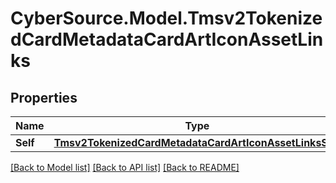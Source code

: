 # CyberSource.Model.Tmsv2TokenizedCardMetadataCardArtIconAssetLinks
## Properties

Name | Type | Description | Notes
------------ | ------------- | ------------- | -------------
**Self** | [**Tmsv2TokenizedCardMetadataCardArtIconAssetLinksSelf**](Tmsv2TokenizedCardMetadataCardArtIconAssetLinksSelf.md) |  | [optional] 

[[Back to Model list]](../README.md#documentation-for-models) [[Back to API list]](../README.md#documentation-for-api-endpoints) [[Back to README]](../README.md)

